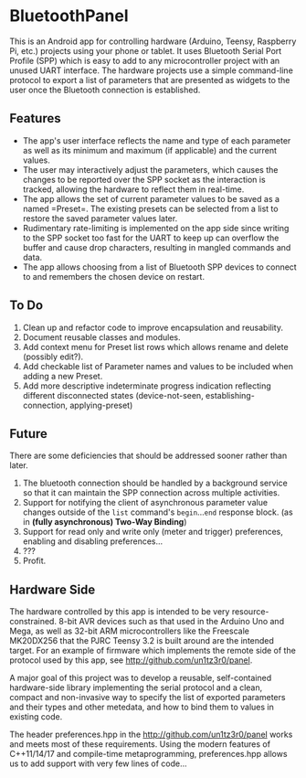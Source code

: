 # BluetoothPanel

This is an Android app for controlling hardware (Arduino, Teensy, Raspberry Pi, etc.) projects using your phone or tablet. It uses Bluetooth Serial Port Profile (SPP) which 
is easy to add to any microcontroller project with an unused UART interface. The hardware projects use a simple command-line protocol to export a list of parameters that are 
presented as widgets to the user once the Bluetooth connection is established.

## Features

- The app's user interface reflects the name and type of each parameter as well as its minimum and maximum (if applicable) and the current values.
- The user may interactively adjust the parameters, which causes the changes to be reported over the SPP socket as the interaction is tracked, allowing the hardware to reflect them in real-time.
- The app allows the set of current parameter values to be saved as a named =Preset=. The existing presets can be selected from a list to restore the saved parameter values later.
- Rudimentary rate-limiting is implemented on the app side since writing to the SPP socket too fast for the UART to keep up can overflow the buffer and cause drop characters, resulting in mangled commands and data.
- The app allows choosing from a list of Bluetooth SPP devices to connect to and remembers the chosen device on restart.

## To Do

1. Clean up and refactor code to improve encapsulation and reusability.
2. Document reusable classes and modules.
3. Add context menu for Preset list rows which allows rename and delete (possibly edit?).
4. Add checkable list of Parameter names and values to be included when adding a new Preset.
5. Add more descriptive indeterminate progress indication reflecting different disconnected states
   (device-not-seen, establishing-connection, applying-preset)
  
## Future

There are some deficiencies that should be addressed sooner rather than later.

 1. The bluetooth connection should be handled by a background service so that it can maintain the SPP connection across multiple activities.
 2. Support for notifying the client of asynchronous parameter value changes outside of the `list` command's `begin`...`end` response block. (as in **(fully asynchronous) Two-Way Binding**)
 3. Support for read only and write only (meter and trigger) preferences, enabling and disabling preferences... 
 4. ??? 
 4. Profit.

## Hardware Side

The hardware controlled by this app is intended to be very resource-constrained. 8-bit AVR devices such as that used in the Arduino Uno and Mega, 
as well as 32-bit ARM microcontrollers like the Freescale MK20DX256 that the PJRC Teensy 3.2 is built around are the intended target. For an example
of firmware which implements the remote side of the protocol used by this app, see http://github.com/un1tz3r0/panel.

A major goal of this project was to develop a reusable, self-contained hardware-side library implementing the serial protocol and a clean, compact and 
non-invasive way to specify the list of exported parameters and their types and other metedata, and how to bind them to values in existing code.

The header preferences.hpp in the http://github.com/un1tz3r0/panel works and meets most of these requirements. Using the modern features of C++11/14/17
and compile-time metaprogramming, preferences.hpp allows us to add support with very few lines of code...

